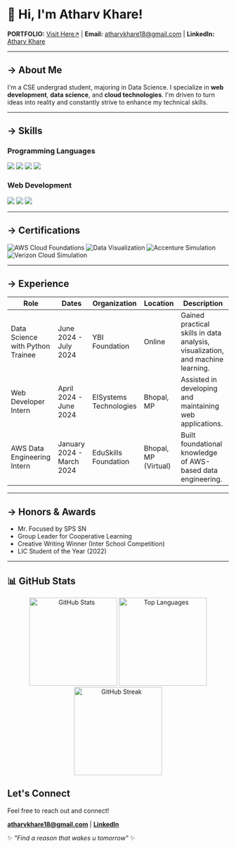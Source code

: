 # 👋 Hi, I'm Atharv Khare!

**PORTFOLIO:** [Visit Here↗](www.atharvk.me) | **Email:** [atharvkhare18@gmail.com](mailto:atharvkhare18@gmail.com) | **LinkedIn:** [Atharv Khare](https://linkedin.com/in/atharvkhare)

---

## -> About Me

I'm a CSE undergrad student, majoring in Data Science. I specialize in **web development**, **data science**, and **cloud technologies**. I'm driven to turn ideas into reality and constantly strive to enhance my technical skills.

---

## -> Skills

### Programming Languages
<a href="https://www.python.org/"><img src="https://img.shields.io/badge/Python-Proficient-blue?style=for-the-badge&logo=python"/></a>
<a href="https://www.java.com/"><img src="https://img.shields.io/badge/Java-Intermediate-blue?style=for-the-badge&logo=java"/></a>
<a href="https://developer.mozilla.org/en-US/docs/Web/JavaScript"><img src="https://img.shields.io/badge/JavaScript-Intermediate-blue?style=for-the-badge&logo=javascript"/></a>
<a href="https://www.cplusplus.com/"><img src="https://img.shields.io/badge/C++-Beginner-blue?style=for-the-badge&logo=c%2B%2B"/></a>



### Web Development

<a href="https://flask.palletsprojects.com/"><img src="https://img.shields.io/badge/Flask-Proficient-blue?style=for-the-badge&logo=flask"/></a>
<a href="https://vuejs.org/"><img src="https://img.shields.io/badge/Vue.js-Proficient-blue?style=for-the-badge&logo=vue.js"/></a>
<a href="https://developer.mozilla.org/en-US/docs/Web/HTML"><img src="https://img.shields.io/badge/HTML/CSS-Proficient-blue?style=for-the-badge&logo=html5"/></a>  


---

## -> Certifications

![AWS Cloud Foundations](https://img.shields.io/badge/AWS%20Cloud%20Foundations-orange?style=flat-square&logo=amazonaws)
![Data Visualization](https://img.shields.io/badge/Data%20Visualization-brightgreen?style=flat-square)
![Accenture Simulation](https://img.shields.io/badge/Accenture%20Simulation-blue?style=flat-square&logo=accenture)
![Verizon Cloud Simulation](https://img.shields.io/badge/Verizon%20Cloud%20Simulation-purple?style=flat-square&logo=verizon)

---

## -> Experience

| Role | Dates | Organization | Location | Description |
|---|---|---|---|---|
| Data Science with Python Trainee | June 2024 - July 2024 | YBI Foundation | Online | Gained practical skills in data analysis, visualization, and machine learning. |
| Web Developer Intern | April 2024 - June 2024 | EISystems Technologies | Bhopal, MP | Assisted in developing and maintaining web applications. |
| AWS Data Engineering Intern | January 2024 - March 2024 | EduSkills Foundation | Bhopal, MP (Virtual) | Built foundational knowledge of AWS-based data engineering. |

---

## -> Honors & Awards

* Mr. Focused by SPS SN
* Group Leader for Cooperative Learning
* Creative Writing Winner (Inter School Competition)
* LIC Student of the Year (2022)

---
## 📊 GitHub Stats

<div align="center">

  <img src="https://github-readme-stats.vercel.app/api?username=1mystic&show_icons=true&theme=radical" alt="GitHub Stats" height="200px"/>

  <img src="https://github-readme-stats.vercel.app/api/top-langs/?username=1mystic&layout=compact&theme=radical" alt="Top Languages" height="200px"/>

  <img src="https://github-readme-streak-stats.herokuapp.com/?user=1mystic&theme=radical" alt="GitHub Streak" height="200px"/>

</div>



## Let's Connect

Feel free to reach out and connect!

 **[atharvkhare18@gmail.com](mailto:atharvkhare18@gmail.com)** |  **[LinkedIn](https://linkedin.com/in/atharvkhare)**

✨ *"Find a reason that wakes u tomorrow"* ✨
